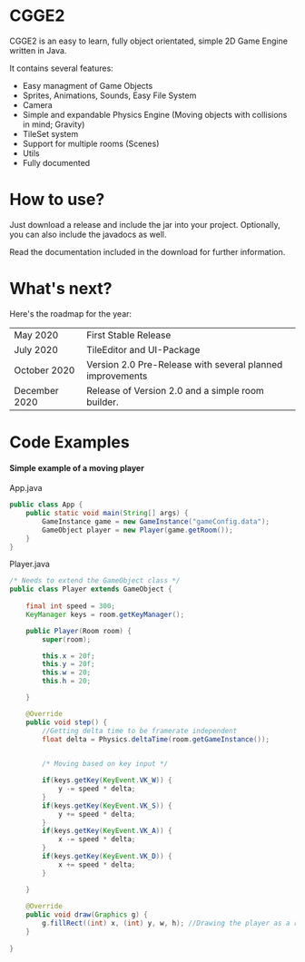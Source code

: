 <h1>CGGE2</h1>
CGGE2 is an easy to learn, fully object orientated, simple 2D Game Engine written in Java.

It contains several features:
  - Easy managment of Game Objects
  - Sprites, Animations, Sounds, Easy File System
  - Camera
  - Simple and expandable Physics Engine (Moving objects with collisions in mind; Gravity)
  - TileSet system
  - Support for multiple rooms (Scenes)
  - Utils
  - Fully documented

<h1>How to use?</h1>
Just download a release and include the jar into your project. Optionally, you can also include the javadocs as well.

Read the documentation included in the download for further information.

<h1>What's next?</h1>
Here's the roadmap for the year:
<table>
  <tr>
    <td>May 2020</td>
    <td>First Stable Release</td>
  </tr>
  <tr>
    <td>July 2020</td>
    <td>TileEditor and UI-Package</td>
  <tr>
    <td>October 2020</td>
    <td>Version 2.0 Pre-Release with several planned improvements</td>
  </tr>
  <tr>
    <td>December 2020</td>
    <td>Release of Version 2.0 and a simple room builder.</td>
  </tr>
</table>

<h1>Code Examples</h1>
<h4>Simple example of a moving player</h4>
App.java

```JAVA
public class App {
    public static void main(String[] args) {
        GameInstance game = new GameInstance("gameConfig.data");
        GameObject player = new Player(game.getRoom());
    }
}
```

Player.java

```JAVA
/* Needs to extend the GameObject class */
public class Player extends GameObject {
        
    final int speed = 300;
    KeyManager keys = room.getKeyManager();

    public Player(Room room) {
        super(room);

        this.x = 20f;
        this.y = 20f;
        this.w = 20;
        this.h = 20;

    }

    @Override
    public void step() {
        //Getting delta time to be framerate independent
        float delta = Physics.deltaTime(room.getGameInstance());
    

        /* Moving based on key input */

        if(keys.getKey(KeyEvent.VK_W)) {
            y -= speed * delta;
        }
        if(keys.getKey(KeyEvent.VK_S)) {
            y += speed * delta;
        }
        if(keys.getKey(KeyEvent.VK_A)) {
            x -= speed * delta;
        }
        if(keys.getKey(KeyEvent.VK_D)) {
            x += speed * delta;
        }

    }
    
    @Override
    public void draw(Graphics g) {
        g.fillRect((int) x, (int) y, w, h); //Drawing the player as a rectangle
    }   
   
}
```
